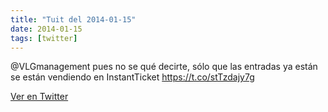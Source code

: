 ```yaml
---
title: "Tuit del 2014-01-15"
date: 2014-01-15
tags: [twitter]
---
```


@VLGmanagement pues no se qué decirte, sólo que las entradas ya están se están vendiendo en InstantTicket https://t.co/stTzdajy7g



[Ver en Twitter](https://twitter.com/i/web/status/423448662564691968)
